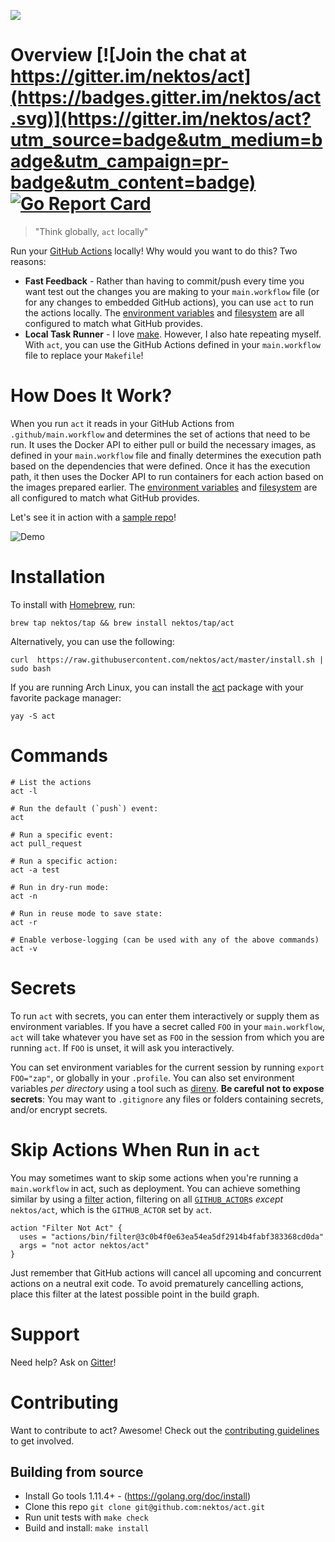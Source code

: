 ![](https://github.com/nektos/act/wiki/img/logo-150.png) 
# Overview [![Join the chat at https://gitter.im/nektos/act](https://badges.gitter.im/nektos/act.svg)](https://gitter.im/nektos/act?utm_source=badge&utm_medium=badge&utm_campaign=pr-badge&utm_content=badge) [![Go Report Card](https://goreportcard.com/badge/github.com/nektos/act)](https://goreportcard.com/report/github.com/nektos/act) 

> "Think globally, <code>act</code> locally"

Run your [GitHub Actions](https://developer.github.com/actions/) locally! Why would you want to do this? Two reasons:

* **Fast Feedback** - Rather than having to commit/push every time you want test out the changes you are making to your `main.workflow` file (or for any changes to embedded GitHub actions), you can use `act` to run the actions locally. The [environment variables](https://developer.github.com/actions/creating-github-actions/accessing-the-runtime-environment/#environment-variables) and [filesystem](https://developer.github.com/actions/creating-github-actions/accessing-the-runtime-environment/#filesystem) are all configured to match what GitHub provides.
* **Local Task Runner** - I love [make](https://en.wikipedia.org/wiki/Make_(software)). However, I also hate repeating myself.  With `act`, you can use the GitHub Actions defined in your `main.workflow` file to replace your `Makefile`!  

# How Does It Work?
When you run `act` it reads in your GitHub Actions from `.github/main.workflow` and determines the set of actions that need to be run. It uses the Docker API to either pull or build the necessary images, as defined in your `main.workflow` file and finally determines the execution path based on the dependencies that were defined. Once it has the execution path, it then uses the Docker API to run containers for each action based on the images prepared earlier. The [environment variables](https://developer.github.com/actions/creating-github-actions/accessing-the-runtime-environment/#environment-variables) and [filesystem](https://developer.github.com/actions/creating-github-actions/accessing-the-runtime-environment/#filesystem) are all configured to match what GitHub provides.

Let's see it in action with a [sample repo](https://github.com/cplee/github-actions-demo)!

![Demo](https://github.com/nektos/act/wiki/quickstart/act-quickstart.gif)

# Installation
To install with [Homebrew](https://brew.sh/), run: 

```brew tap nektos/tap && brew install nektos/tap/act```

Alternatively, you can use the following: 

```curl  https://raw.githubusercontent.com/nektos/act/master/install.sh | sudo bash```

If you are running Arch Linux, you can install the [act](https://aur.archlinux.org/packages/act/) package with your favorite package manager:

```yay -S act```

# Commands

```
# List the actions
act -l

# Run the default (`push`) event:
act

# Run a specific event:
act pull_request

# Run a specific action:
act -a test

# Run in dry-run mode:
act -n

# Run in reuse mode to save state:
act -r

# Enable verbose-logging (can be used with any of the above commands)
act -v
```

# Secrets

To run `act` with secrets, you can enter them interactively or supply them as environment variables.
If you have a secret called `FOO` in your `main.workflow`, `act` will take whatever you have set as `FOO` in the session from which you are running `act`.
If `FOO` is unset, it will ask you interactively.

You can set environment variables for the current session by running `export FOO="zap"`, or globally in your `.profile`.
You can also set environment variables *per directory* using a tool such as [direnv](https://direnv.net/).
**Be careful not to expose secrets**:
You may want to `.gitignore` any files or folders containing secrets, and/or encrypt secrets.

# Skip Actions When Run in `act`

You may sometimes want to skip some actions when you're running a `main.workflow` in act, such as deployment.
You can achieve something similar by using a [filter](https://github.com/actions/bin/tree/master/filter) action, filtering on all [`GITHUB_ACTOR`](https://developer.github.com/actions/creating-github-actions/accessing-the-runtime-environment/#environment-variables)s *except* `nektos/act`, which is the `GITHUB_ACTOR` set by `act`.

```
action "Filter Not Act" {
  uses = "actions/bin/filter@3c0b4f0e63ea54ea5df2914b4fabf383368cd0da"
  args = "not actor nektos/act"
}
```

Just remember that GitHub actions will cancel all upcoming and concurrent actions on a neutral exit code.
To avoid prematurely cancelling actions, place this filter at the latest possible point in the build graph.

# Support

Need help? Ask on [Gitter](https://gitter.im/nektos/act)!

# Contributing

Want to contribute to act? Awesome! Check out the [contributing guidelines](CONTRIBUTING.md) to get involved.

## Building from source

* Install Go tools 1.11.4+ - (https://golang.org/doc/install)
* Clone this repo `git clone git@github.com:nektos/act.git`
* Run unit tests with `make check`
* Build and install: `make install`
